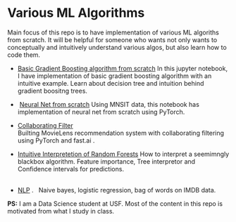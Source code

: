 # Various ML Algorithms


Main focus of this repo is to have implementation of various ML algoriths from scratch. It will be helpful for someone who wants not only wants to conceptually and intuitively understand various algos, but also learn how to code them. 
  
* [Basic Gradient Boosting algorithm from scratch](algo_scratch/gradient%20boosting%20from%20scratch.ipynb)
In this jupyter notebook, I have implementation of basic gradient boosting algorithm with an intuitive example. Learn about decision tree and intuition behind gradient boositng trees.  

*  [Neural Net from scratch](algo_scratch/Neural%20Net%20from%20scratch.ipynb	)
Using MNSIT data, this notebook has implementation of neural net from scratch using PyTorch.   

* [Collaborating Filter](algo_scratch/collaborating_filter.ipynb)  
Builting MovieLens recommendation system with collaborating filtering using PyTorch and fast.ai . 

* [Intuitive Interpretetion of Random Forests](algo_scratch/random%20forest%20and%20interpretetion.ipynb)
How to interpret a seemimngly blackbox algorithm. Feature importance, Tree interpretor and Confidence intervals for predictions.  
  
* [NLP](algo_scratch/NLP.ipynb) .  
Naive bayes, logistic regression, bag of words on IMDB data.    

**PS:** I am a Data Science student at USF. Most of the content in this repo is motivated from what I study in class.

